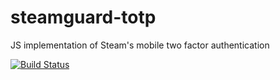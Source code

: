 # steamguard-totp
JS implementation of Steam's mobile two factor authentication

[![Build Status](https://travis-ci.org/steamguard-totp/steam-2fa.svg?branch=master)](https://travis-ci.org/steamguard-totp/steamguard-totp)
